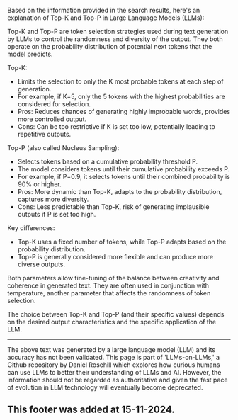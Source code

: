Based on the information provided in the search results, here's an explanation of Top-K and Top-P in Large Language Models (LLMs):

Top-K and Top-P are token selection strategies used during text generation by LLMs to control the randomness and diversity of the output. They both operate on the probability distribution of potential next tokens that the model predicts.

Top-K:

- Limits the selection to only the K most probable tokens at each step of generation.
- For example, if K=5, only the 5 tokens with the highest probabilities are considered for selection.
- Pros: Reduces chances of generating highly improbable words, provides more controlled output.
- Cons: Can be too restrictive if K is set too low, potentially leading to repetitive outputs.

Top-P (also called Nucleus Sampling):

- Selects tokens based on a cumulative probability threshold P.
- The model considers tokens until their cumulative probability exceeds P.
- For example, if P=0.9, it selects tokens until their combined probability is 90% or higher.
- Pros: More dynamic than Top-K, adapts to the probability distribution, captures more diversity.
- Cons: Less predictable than Top-K, risk of generating implausible outputs if P is set too high.

Key differences:

- Top-K uses a fixed number of tokens, while Top-P adapts based on the probability distribution.
- Top-P is generally considered more flexible and can produce more diverse outputs.

Both parameters allow fine-tuning of the balance between creativity and coherence in generated text. They are often used in conjunction with temperature, another parameter that affects the randomness of token selection.

The choice between Top-K and Top-P (and their specific values) depends on the desired output characteristics and the specific application of the LLM.

---

The above text was generated by a large language model (LLM) and its accuracy has not been validated. This page is part of 'LLMs-on-LLMs,' a Github repository by Daniel Rosehill which explores how curious humans can use LLMs to better their understanding of LLMs and AI. However, the information should not be regarded as authoritative and given the fast pace of evolution in LLM technology will eventually become deprecated. 

This footer was added at 15-11-2024.
---